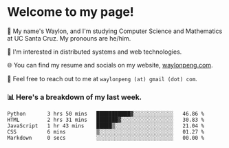 # Welcome to my page! 

👋 My name's Waylon, and I'm studying Computer Science and Mathematics at UC Santa Cruz. My pronouns are he/him. 

💭 I'm interested in distributed systems and web technologies.

🌐 You can find my resume and socials on my website, [waylonpeng.com](https://www.waylonpeng.com).

📧 Feel free to reach out to me at `waylonpeng (at) gmail (dot) com`.

### 📊 Here's a breakdown of my last week.

<!--START_SECTION:waka-->

```text
Python       3 hrs 50 mins   ███████████▓░░░░░░░░░░░░░   46.86 %
HTML         2 hrs 31 mins   ███████▓░░░░░░░░░░░░░░░░░   30.83 %
JavaScript   1 hr 43 mins    █████▒░░░░░░░░░░░░░░░░░░░   21.04 %
CSS          6 mins          ▒░░░░░░░░░░░░░░░░░░░░░░░░   01.27 %
Markdown     0 secs          ░░░░░░░░░░░░░░░░░░░░░░░░░   00.00 %
```

<!--END_SECTION:waka-->
